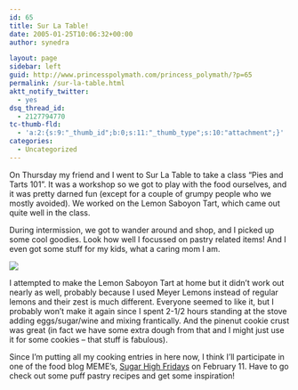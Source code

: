 ```yaml
---
id: 65
title: Sur La Table!
date: 2005-01-25T10:06:32+00:00
author: synedra

layout: page
sidebar: left
guid: http://www.princesspolymath.com/princess_polymath/?p=65
permalink: /sur-la-table.html
aktt_notify_twitter:
  - yes
dsq_thread_id:
  - 2127794770
tc-thumb-fld:
  - 'a:2:{s:9:"_thumb_id";b:0;s:11:"_thumb_type";s:10:"attachment";}'
categories:
  - Uncategorized
---
```

On Thursday my friend and I went to Sur La Table to take a class &#8220;Pies and Tarts 101&#8221;. It was a workshop so we got to play with the food ourselves, and it was pretty darned fun (except for a couple of grumpy people who we mostly avoided). We worked on the Lemon Saboyon Tart, which came out quite well in the class.
  
During intermission, we got to wander around and shop, and I picked up some cool goodies. Look how well I focussed on pastry related items! And I even got some stuff for my kids, what a caring mom I am.
  
![](http://cook.domestigirl.com/images/surla.jpg)
  
I attempted to make the Lemon Saboyon Tart at home but it didn&#8217;t work out nearly as well, probably because I used Meyer Lemons instead of regular lemons and their zest is much different. Everyone seemed to like it, but I probably won&#8217;t make it again since I spent 2-1/2 hours standing at the stove adding eggs/sugar/wine and mixing frantically. And the pinenut cookie crust was great (in fact we have some extra dough from that and I might just use it for some cookies &#8211; that stuff is fabulous).
  
Since I&#8217;m putting all my cooking entries in here now, I think I&#8217;ll participate in one of the food blog MEME&#8217;s, [Sugar High Fridays](http://www.alacuisine.org/alacuisine/2005/01/announcing_suga.html) on February 11. Have to go check out some puff pastry recipes and get some inspiration!